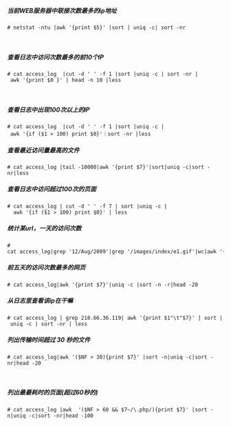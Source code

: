 
##### 当前WEB服务器中联接次数最多的ip地址

```
# netstat -ntu |awk '{print $5}' |sort | uniq -c| sort -nr
```
 
##### 查看日志中访问次数最多的前10个IP

```
# cat access_log  |cut -d ' ' -f 1 |sort |uniq -c | sort -nr | awk '{print $0 }' | head -n 10 |less
```
 
##### 查看日志中出现100次以上的IP

```
# cat access_log  |cut -d ' ' -f 1 |sort |uniq -c | awk '{if ($1 > 100) print $0}'｜sort -nr |less
```

##### 查看最近访问量最高的文件

```
# cat access_log |tail -10000|awk '{print $7}'|sort|uniq -c|sort -nr|less
```

##### 查看日志中访问超过100次的页面

```
# cat access_log | cut -d ' ' -f 7 | sort |uniq -c |  awk '{if ($1 > 100) print $0}' | less
```

##### 统计某url，一天的访问次数
```
# cat access_log|grep '12/Aug/2009'|grep '/images/index/e1.gif'|wc|awk '{print $1}'
```

##### 前五天的访问次数最多的网页

```
# cat access_log|awk '{print $7}'|uniq -c |sort -n -r|head -20
```

##### 从日志里查看该ip在干嘛

```
# cat access_log | grep 218.66.36.119| awk '{print $1"\t"$7}' | sort | uniq -c | sort -nr | less
```

##### 列出传输时间超过 30 秒的文件

```
# cat access_log|awk '($NF > 30){print $7}' |sort -n|uniq -c|sort -nr|head -20
```
 
##### 列出最最耗时的页面(超过60秒的)

```
# cat access_log |awk  '($NF > 60 && $7~/\.php/){print $7}' |sort -n|uniq -c|sort -nr|head -100
```
